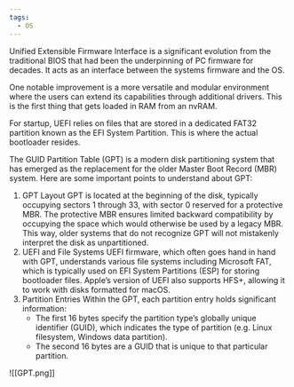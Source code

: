 ```yaml
---
tags:
  - OS
---
```

Unified Extensible Firmware Interface is a significant evolution from the traditional BIOS that had been the underpinning of PC firmware for decades. It acts as an interface between the systems firmware and the OS. 

One notable improvement is a more versatile and modular environment where the users can extend its capabilities through additional drivers. This is the first thing that gets loaded in RAM from an nvRAM.

For startup, UEFI relies on files that are stored in a dedicated FAT32 partition known as the EFI System Partition. This is where the actual bootloader resides.

The GUID Partition Table (GPT) is a modern disk partitioning system that has emerged as the replacement for the older Master Boot Record (MBR) system. Here are some important points to understand about GPT:
1) GPT Layout
	GPT is located at the beginning of the disk, typically occupying sectors 1 through 33, with sector 0 reserved for a protective MBR. The protective MBR ensures limited backward compatibility by occupying the space which would otherwise be used by a legacy MBR. This way, older systems that do not recognize GPT will not mistakenly interpret the disk as unpartitioned.
2) UEFI and File Systems
	UEFI firmware, which often goes hand in hand with GPT, understands various file systems including Microsoft FAT, which is typically used on EFI System Partitions (ESP) for storing bootloader files. Apple’s version of UEFI also supports HFS+, allowing it to work with disks formatted for macOS.
3) Partition Entries
	Within the GPT, each partition entry holds significant information:
	- The first 16 bytes specify the partition type’s globally unique identifier (GUID), which indicates the type of partition (e.g. Linux filesystem, Windows data partition).
	- The second 16 bytes are a GUID that is unique to that particular partition.

![[GPT.png]]